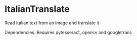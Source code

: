 # ItalianTranslate
Read italian text from an image and translate it

Dependencies:
Requires pytesseract, opencv and googletrans  
